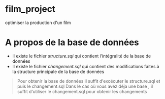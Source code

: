 # film_project
optimiser la production d'un film

# A propos de la base de données 
- Il existe le fichier *structure.sql* qui contient l'intégralité de la base de données 
- Il existe le fichier *changement.sql* qui contient des modifications faites à la structure principale de la base de données

> Pour obtenir la base de données il suffit d'excécuter le structure.sql et puis le changement.sql
> Dans le cas où vous avez déja une base , il suffit d'utiliser le changement.sql pour obtenir les changements
